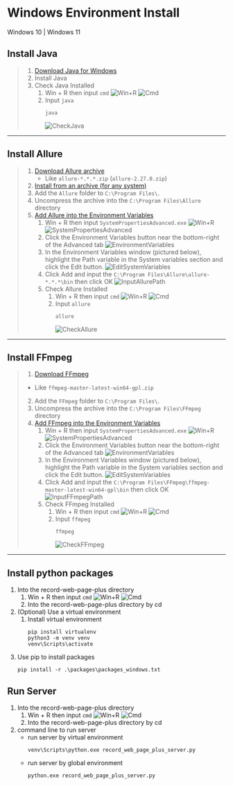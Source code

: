 # Windows Environment Install
Windows 10 | Windows 11

## Install Java
> 1. [Download Java for Windows](https://www.java.com/download/ie_manual.jsp?locale=zh_TW)
> 2. Install Java
> 3. Check Java Installed
>    1. Win + R then input `cmd`
>    ![Win+R](data/Win+R.png)
>    ![Cmd](data/Cmd.png)
>    2. Input `java`
>       ```commandline
>       java
>       ```
>       ![CheckJava](data/CheckJava.png)
___
## Install Allure
> 1. [Download Allure archive](https://github.com/allure-framework/allure2/releases)
>    * Like `allure-*.*.*.zip` (`allure-2.27.0.zip`)
> 2. [Install from an archive (for any system)](https://allurereport.org/docs/gettingstarted-installation/#install-from-an-archive-for-any-system)
> 3. Add the `Allure` folder to `C:\Program Files\`.
> 4. Uncompress the archive into the `C:\Program Files\Allure` directory
> 5. [Add Allure into the Environment Variables](https://blog.csdn.net/lixiaomei0623/article/details/120185069)
>    1. Win + R then input `SystemPropertiesAdvanced.exe`
>    ![Win+R](data/Win+R.png)
>    ![SystemPropertiesAdvanced](data/SystemPropertiesAdvanced.png)
>    2. Click the Environment Variables button near the bottom-right of the Advanced tab
>    ![EnvironmentVariables](data/EnvironmentVariables.png)
>    3. In the Environment Variables window (pictured below), highlight the Path variable in the System variables section and click the Edit button.
>    ![EditSystemVariables](data/EditSystemVariables.png)
>    4. Click Add and input the `C:\Program Files\Allure\allure-*.*.*\bin` then click OK
>    ![InputAllurePath](data/InputAllurePath.png)
>    5. Check Allure Installed
>       1. Win + R then input `cmd`
>       ![Win+R](data/Win+R.png)
>       ![Cmd](data/Cmd.png)
>       2. Input `allure`
>          ```commandline
>          allure
>          ```
>          ![CheckAllure](data/CheckAllure.png)
___
## Install FFmpeg
> 1. [Download FFmpeg](https://github.com/BtbN/FFmpeg-Builds/releases)
>   * Like `ffmpeg-master-latest-win64-gpl.zip`
> 2. Add the `FFmpeg` folder to `C:\Program Files\`.
> 3. Uncompress the archive into the `C:\Program Files\FFmpeg` directory
> 4. [Add FFmpeg into the Environment Variables](https://phoenixnap.com/kb/ffmpeg-windows)
>    1. Win + R then input `SystemPropertiesAdvanced.exe`
>    ![Win+R](data/Win+R.png)
>    ![SystemPropertiesAdvanced](data/SystemPropertiesAdvanced.png)
>    2. Click the Environment Variables button near the bottom-right of the Advanced tab
>    ![EnvironmentVariables](data/EnvironmentVariables.png)
>    3. In the Environment Variables window (pictured below), highlight the Path variable in the System variables section and click the Edit button.
>    ![EditSystemVariables](data/EditSystemVariables.png)
>    4. Click Add and input the `C:\Program Files\FFmpeg\ffmpeg-master-latest-win64-gpl\bin` then click OK
>    ![InputFFmpegPath](data/InputFFmpegPath.png)
>    5. Check FFmpeg Installed
>       1. Win + R then input `cmd`
>       ![Win+R](data/Win+R.png)
>       ![Cmd](data/Cmd.png)
>       2. Input `ffmpeg`
>          ```commandline
>          ffmpeg
>          ```
>          ![CheckFFmpeg](data/CheckFFmpeg.png)
___
## Install python packages
1. Into the record-web-page-plus directory
   1. Win + R then input `cmd`
   ![Win+R](data/Win+R.png)
   ![Cmd](data/Cmd.png)
   2. Into the record-web-page-plus directory by cd
2. (Optional) Use a virtual environment
   1. Install virtual environment
      ```commandline
      pip install virtualenv
      python3 -m venv venv
      venv\Scripts\activate
      ```
3. Use pip to install packages
    ```commandline
    pip install -r .\packages\packages_windows.txt
    ```

## Run Server
1. Into the record-web-page-plus directory
   1. Win + R then input `cmd`
   ![Win+R](data/Win+R.png)
   ![Cmd](data/Cmd.png)
   2. Into the record-web-page-plus directory by cd
2. command line to run server
   * run server by virtual environment
      ```commandline
      venv\Scripts\python.exe record_web_page_plus_server.py
      ```
   * run server by global environment
      ```commandline
      python.exe record_web_page_plus_server.py
      ```